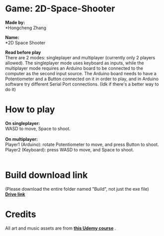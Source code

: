 # Game: 2D-Space-Shooter

**Made by:** <br>
*Hongcheng Zhang <br>

**Name:** <br>
*2D Space Shooter<br>

**Read before play**<br>
There are 2 modes: singleplayer and multiplayer (currently only 2 players allowed). The singleplayer mode uses keyboard as inputs, while the multiplayer mode requires an Arduino board to be connected to the computer as the second input source. The Arduino board needs to have a Potentiometer and a Button connected on it in order to play, and in Arduino software try different Serial Port connections. (Idk if there's a better way to do it)

# How to play
**On singleplayer:** <br>
WASD to move, Space to shoot.<br>
<br>
**On multiplayer:** <br> 
Player1 (Arduino): rotate Potentiometer to move, and press Button to shoot.<br>
Player2 (Keyboard): press WASD to move, and Space to shoot.<br>
<br>

# Build download link
(Please download the entire folder named "Build", not just the exe file) <br>
[**Drive link**](https://drive.google.com/drive/folders/1UmUn1V4HbuO0sytkH7Bhb47-yaq14HY6?usp=sharing) <br>

# Credits
All art and music assets are from [**this Udemy course**](https://www.udemy.com/share/101WZg3@22YjY2OG8ieE4t9yG3HH5EpfrwA369Y4GKkETNEJ2hPANYOJBU7Wskct1mjkfAa4kQ==/) . 
